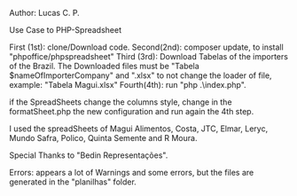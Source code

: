 Author: Lucas C. P.

Use Case to PHP-Spreadsheet

First (1st): clone/Download code.
Second(2nd): composer update, to install "phpoffice/phpspreadsheet"
Third (3rd): Download Tabelas of the importers of the Brazil.
             The Downloaded files must be "Tabela $nameOfImporterCompany" and 
             ".xlsx" to not change the loader of file, example: "Tabela Magui.xlsx"
Fourth(4th): run "php .\index.php".


if the SpreadSheets change the columns style, 
change in the formatSheet.php the new configuration and 
run again the 4th step.

I used the spreadSheets of 
Magui Alimentos, Costa, JTC, Elmar, Leryc, Mundo Safra, Polico, Quinta Semente and R Moura.

Special Thanks to "Bedin Representações".

Errors: appears a lot of Warnings and some errors, but the files are generated in the "planilhas" folder.
